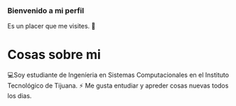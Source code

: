 ### Bienvenido a mi perfil
Es un placer que me visites. 👋

# Cosas sobre mi
💻Soy estudiante de Ingeníeria en Sistemas Computacionales en el Instituto Tecnológico de Tijuana.
⚡ Me gusta entudiar y apreder cosas nuevas todos los dias.



